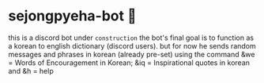 # sejongpyeha-bot 🤖
this is a discord bot under `construction`
the bot's final goal is to function as a korean to english dictionary (discord users).
but for now he sends random messages and phrases in korean (already pre-set)
    using the command &we = Words of Encouragement in Korean;
                      &iq = Inspirational quotes in korean
                      and &h = help
    
